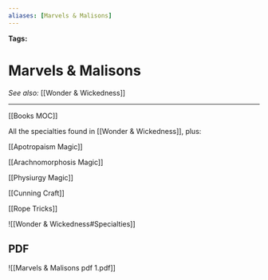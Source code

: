 ```yaml
---
aliases: [Marvels & Malisons]
---
```


**Tags:** 
# Marvels & Malisons
*See also:* [[Wonder & Wickedness]]
___
[[Books MOC]]

All the specialties found in [[Wonder & Wickedness]], plus:

[[Apotropaism Magic]]

[[Arachnomorphosis Magic]]

[[Physiurgy Magic]]

[[Cunning Craft]]

[[Rope Tricks]]

![[Wonder & Wickedness#Specialties]]

## PDF
![[Marvels & Malisons pdf 1.pdf]]
